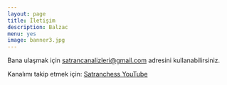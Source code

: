 ```yaml
---
layout: page
title: İletişim
description: Balzac
menu: yes
image: banner3.jpg
---
```


Bana ulaşmak için satrancanalizleri@gmail.com adresini kullanabilirsiniz.

Kanalımı takip etmek için: [Satranchess YouTube](https://www.youtube.com/satranchess)
